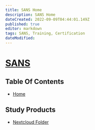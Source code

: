 ```yaml
---
title: SANS Home
description: SANS Home
dateCreated: 2022-09-09T04:44:01.149Z
published: true
editor: markdown
tags: SANS, Training, Certification
dateModified: 
---
```

# [SANS](https://www.sans.org/)



## Table Of Contents

- [Home]()

## Study Products
- [Nextcloud Folder](https://nextcloud.commsnet.org/index.php/s/WFyTREBiKiKRNjk)